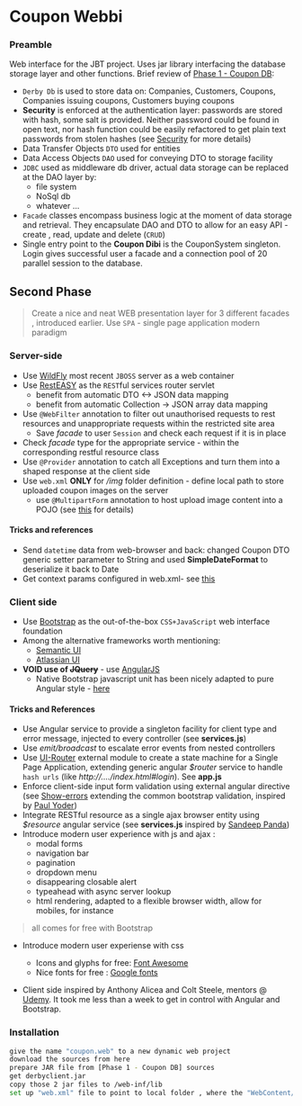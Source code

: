 # Coupon Webbi

### Preamble

Web interface for the JBT project. Uses jar library interfacing the database storage layer and other functions. Brief review of [Phase 1 - Coupon DB]:

  - `Derby Db` is used to store data on: Companies, Customers, Coupons, Companies issuing coupons, Customers buying coupons
  - **Security** is enforced at the authentication layer: passwords are stored with hash, some salt is provided. Neither password could be found in open text, nor hash function could be easily refactored to get plain text passwords from stolen hashes (see [Security] for more details)
  - Data Transfer Objects `DTO` used for entities
  - Data Access Objects `DAO` used for conveying DTO to storage facility
  - `JDBC` used as middleware db driver, actual data storage can be replaced at the DAO layer by:
    - file system
    - NoSql db 
    - whatever ...
  - `Facade` classes encompass business logic at the moment of data storage and retrieval. They encapsulate DAO and DTO to allow for an easy API - create , read, update and delete (`CRUD`)
  - Single entry point to the **Coupon Dibi** is the CouponSystem singleton. Login gives successful user a facade and a connection pool of 20 parallel session to the database.

## Second Phase

> Create a nice and neat WEB presentation layer for 3 different facades , introduced earlier. Use `SPA` - single page application modern paradigm 

### Server-side 

- Use [WildFly](http://wildfly.org/downloads/) most recent `JBOSS` server as a web container
- Use [RestEASY](http://resteasy.jboss.org/) as the `REST`ful services router servlet
    - benefit from automatic DTO <-> JSON data mapping
    - benefit from automatic Collection -> JSON array data mapping
- Use `@WebFilter` annotation to filter out unauthorised requests to rest resources and unappropriate requests within the restricted site area
    - Save *facade* to user `Session` and check each request if it is in place
- Check *facade* type for the appropriate service - within the corresponding restful resource class
- Use `@Provider` annotation to catch all Exceptions  and turn them into a shaped response at the client side
- Use `web.xml` **ONLY** for */img* folder definition - define local path to store uploaded coupon images on the server
    - use `@MultipartForm` annotation to host upload image content into a POJO (see [this](http://examples.javacodegeeks.com/enterprise-java/rest/resteasy/resteasy-file-upload-example/) for details)

#### Tricks and references

- Send `datetime` data from web-browser and back: changed Coupon DTO generic setter parameter to String and used **SimpleDateFormat** to deserialize it back to Date
- Get context params configured in web.xml- see [this](http://tutorials.jenkov.com/java-servlets/web-xml.html#contextParams)

### Client side

- Use [Bootstrap](http://getbootstrap.com) as the out-of-the-box ``CSS+JavaScript`` web interface foundation
- Among the alternative frameworks worth mentioning:
    - [Semantic UI](http://semantic-ui.com/)
    - [Atlassian UI](https://docs.atlassian.com/aui/5.2/index.html)
- **VOID use of ~~JQuery~~** - use [AngularJS](http://angularjs.org)
    - Native Bootstrap javascript unit has been nicely adapted to pure Angular style - [here](http://angular-ui.github.io/bootstrap/#/getting_started)

#### Tricks and References

* Use Angular service to provide a singleton facility for client type and error message, injected to every controller (see **services.js**)
* Use *$emit/$broadcast* to escalate error events from nested controllers
* Use [UI-Router](https://github.com/angular-ui/ui-router) external module to create a state machine for a Single Page Application, extending generic angular *$router* service to handle ``hash urls`` (like *http://..../index.html#login*). See **app.js** 
* Enforce client-side input form validation using external angular directive (see [Show-errors](https://github.com/paulyoder/angular-bootstrap-show-errors) extending the common bootstrap validation, inspired by [Paul Yoder](http://blog.yodersolutions.com/bootstrap-form-validation-done-right-in-angularjs/?utm_source=github&utm_medium=readme&utm_campaign=code))
* Integrate RESTful resource as a single ajax browser entity using *$resource* angular service (see **services.js** inspired by [Sandeep Panda](http://www.sitepoint.com/creating-crud-app-minutes-angulars-resource/))
* Introduce modern user experience with js and ajax :
    * modal forms
    * navigation bar
    * pagination
    * dropdown menu
    * disappearing closable alert
    * typeahead with async server lookup
    * html rendering, adapted to a flexible browser width, allow for mobiles, for instance 

> all comes for free with Bootstrap
>

* Introduce modern user experiense with css
    * Icons and glyphs for free: [Font Awesome](https://fortawesome.github.io/Font-Awesome/icons/)
    * Nice fonts for free : [Google fonts](https://www.google.com/fonts#)

* Client side inspired by Anthony Alicea and Colt Steele, mentors @ [Udemy](http://udemy.com/). It took me less than a week to get in control with Angular and Bootstrap.

### Installation



```sh
give the name "coupon.web" to a new dynamic web project
download the sources from here
prepare JAR file from [Phase 1 - Coupon DB] sources
get derbyclient.jar
copy those 2 jar files to /web-inf/lib
set up "web.xml" file to point to local folder , where the "WebContent/img" folder is mapped to
```


[//]: # (These are reference links used in the body of this note and get stripped out when the markdown processor does its job. There is no need to format nicely because it shouldn't be seen. Thanks SO - http://stackoverflow.com/questions/4823468/store-comments-in-markdown-syntax)

   [Phase 1 - Coupon DB]: <https://github.com/aomalov/JBT>
   [Security]: <https://www.owasp.org/index.php/Hashing_Java>



